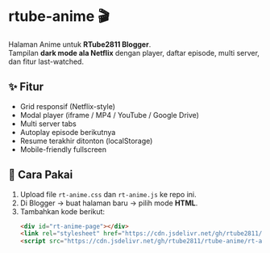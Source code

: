 # rtube-anime 🎬

Halaman Anime untuk **RTube2811 Blogger**.  
Tampilan **dark mode ala Netflix** dengan player, daftar episode, multi server, dan fitur last-watched.

## ✨ Fitur
- Grid responsif (Netflix-style)
- Modal player (iframe / MP4 / YouTube / Google Drive)
- Multi server tabs
- Autoplay episode berikutnya
- Resume terakhir ditonton (localStorage)
- Mobile-friendly fullscreen

## 🚀 Cara Pakai
1. Upload file `rt-anime.css` dan `rt-anime.js` ke repo ini.  
2. Di Blogger → buat halaman baru → pilih mode **HTML**.  
3. Tambahkan kode berikut:
   ```html
   <div id="rt-anime-page"></div>
   <link rel="stylesheet" href="https://cdn.jsdelivr.net/gh/rtube2811/rtube-anime/rt-anime.css">
   <script src="https://cdn.jsdelivr.net/gh/rtube2811/rtube-anime/rt-anime.js"></script>
